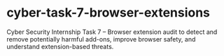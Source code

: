 # cyber-task-7-browser-extensions
Cyber Security Internship Task 7 – Browser extension audit to detect and remove potentially harmful add-ons, improve browser safety, and understand extension-based threats.
